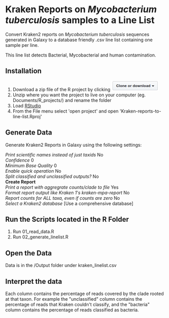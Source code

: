 # Kraken Reports on *Mycobacterium tuberculosis* samples to a Line List

Convert Kraken2 reports on *Mycobacterium tuberculosis* sequences generated in Galaxy to a database friendly .csv line list containing one sample per line. 

This line list detects Bacterial, Mycobacterial and human contamination.

## Installation

1. Download a zip file of the R project by clicking ![](https://raw.githubusercontent.com/TheZetner/picturehosting/master/clone-or-download.png)  
2. Unzip where you want the project to live on your computer (eg. Documents/R_projects/) and rename the folder  
3. Load [RStudio](https://www.rstudio.com/)   
4. From the File menu select 'open project' and open 'Kraken-reports-to-line-list.Rproj'

## Generate Data

Generate Kraken2 Reports in Galaxy using the following settings:  

*Print scientific names instead of just taxids*  No  
*Confidence* 0  
*Minimum Base Quality* 0  
*Enable quick operation* No  
*Split classified and unclassified outputs?* No  
**Create Report**  
*Print a report with aggregrate counts/clade to file* Yes  
*Format report output like Kraken 1's kraken-mpa-report* No  
*Report counts for ALL taxa, even if counts are zero* No  
*Select a Kraken2 database* [Use a comprehensive database]

## Run the Scripts located in the R Folder
1. Run 01_read_data.R  
2. Run 02_generate_linelist.R

## Open the Data

Data is in the /Output folder under kraken_linelist.csv

## Interpret the data

Each column contains the percentage of reads covered by the clade rooted at that taxon. For example the "unclassified" column contains the percentage of reads that Kraken couldn't classify, and the "bacteria" column contains the percentage of reads classified as bacteria. 

 